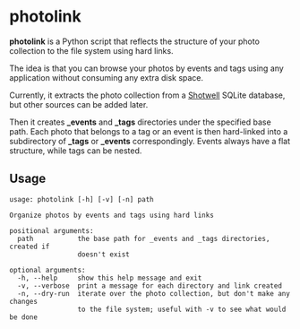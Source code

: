 # photolink

**photolink** is a Python script that reflects the structure of your photo collection to the file system using hard links.

The idea is that you can browse your photos by events and tags using any application without consuming any extra disk space.

Currently, it extracts the photo collection from a [Shotwell](https://github.com/GNOME/shotwell) SQLite database, but other sources can be added later.

Then it creates **_events** and **_tags** directories under the specified base path. Each photo that belongs to a tag or an event is then hard-linked into a subdirectory of **_tags** or **_events** correspondingly. Events always have a flat structure, while tags can be nested.

## Usage
```
usage: photolink [-h] [-v] [-n] path

Organize photos by events and tags using hard links

positional arguments:
  path           the base path for _events and _tags directories, created if
                 doesn't exist

optional arguments:
  -h, --help     show this help message and exit
  -v, --verbose  print a message for each directory and link created
  -n, --dry-run  iterate over the photo collection, but don't make any changes
                 to the file system; useful with -v to see what would be done
```
